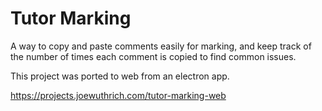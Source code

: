 # Tutor Marking
A way to copy and paste comments easily for marking, and keep track of the number of times each comment is copied to find common issues.

This project was ported to web from an electron app.

https://projects.joewuthrich.com/tutor-marking-web
